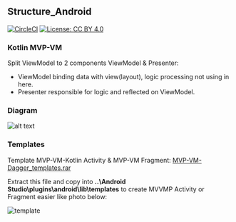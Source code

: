 ## Structure_Android
[![CircleCI](https://circleci.com/gh/daolq3012/Structure_Android/tree/mvvmp-dagger-architecture.svg?style=shield)](https://circleci.com/gh/daolq3012/Structure_Android/tree/mvvmp-dagger-architecture)
[![License: CC BY 4.0](https://img.shields.io/badge/License-CC%20BY%204.0-lightgrey.svg)](https://creativecommons.org/licenses/by/4.0/)

### Kotlin MVP-VM
Split ViewModel to 2 components ViewModel & Presenter:
- ViewModel binding data with view(layout), logic processing not using in here.
- Presenter responsible for logic and reflected on ViewModel.

### Diagram
![alt text](https://github.com/daolq3012/Structure_Android/blob/master/images/mvvmp.png?raw=true)

### Templates
Template MVP-VM-Kotlin Activity & MVP-VM Fragment: [MVP-VM-Dagger_templates.rar](https://github.com/daolq3012/Structure_Android/blob/mvvmp-dagger-architecture/templates/MVVMP_Dagger_templates.zip?raw=true)

Extract this file and copy into
**..\Android Studio\plugins\android\lib\templates**
to create MVVMP Activity or Fragment easier like photo below:

![template](https://raw.githubusercontent.com/daolq3012/Structure_Android/mvvmp-architecture/templates/Templates.png)
